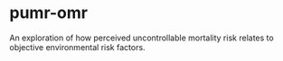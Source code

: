 # pumr-omr
An exploration of how perceived uncontrollable mortality risk relates to objective environmental risk factors.
